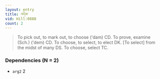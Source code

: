 ```yaml
---
layout: entry
title: འདེམ་
vid: Hill:0888
count: 2
---
```

> To pick out, to mark out, to choose ('dam) CD\. To prove, examine (Sch\.) ('dem) CD\. To choose, to select, to elect DK\. [To select] from the midst of many DS\. To choose, select TC\.


### Dependencies (N = 2)
* `arg2` 2
